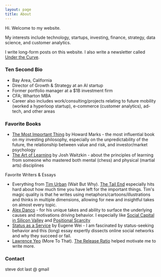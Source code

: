 ```yaml
---
layout: page
title: About
---
```


Hi. Welcome to my website.

​My interests include technology, startups, investing, finance, strategy, data science, and customer analytics.

I write long-form posts on this website. I also write a newsletter called [Under the Curve](https://steveripplinger.substack.com/).

### ​Ten Second Bio

- Bay Area, California
- Director of Growth & Strategy at an AI startup
- Former portfolio manager at a $1B investment firm
- CFA; Wharton MBA
- Career also includes work/consulting/projects relating to future mobility (worked a hyperloop startup), e-commerce (customer analytics), ad-tech, and other areas

### Favorite Books

- [The Most Important Thing](https://www.amazon.com/Most-Important-Thing-Illuminated-Thoughtful-ebook/dp/B007SWH6OQ/) by Howard Marks - the most influential book on my investing philosophy, especially on the unpredictability of the future, the relationship between value and risk, and investor/market psychology
- [The Art of Learning](https://www.amazon.com/Art-Learning-Journey-Optimal-Performance-ebook/dp/B000QCQ970) by Josh Waitzkin - about the principles of learning from someone who mastered both mental (chess) and physical (martial arts) disciplines

Favorite Writers & Essays

- Everything from [Tim Urban](https://waitbutwhy.com/) (Wait But Why). [The Tail End](https://waitbutwhy.com/2015/12/the-tail-end.html) especially hits hard about how much time you have left for the important things. Tim's magic quality is that he writes using metaphors/cartoons/illustrations and thinks in multiple dimensions, allowing for new and insightful takes on almost every topic.
- [Alex Danco](https://alexdanco.com/) - for his unique takes and ability to surface the underlying causes and motivations driving behavior. I especially like [Social Capital in Silicon Valley](https://alexdanco.com/2020/01/23/social-capital-in-silicon-valley/) and [Positional Scarcity](https://alexdanco.com/2019/09/07/positional-scarcity/)
- [Status as a Service](https://www.eugenewei.com/blog/2019/2/19/status-as-a-service) by Eugene Wei - I am fascinated by status-seeking behavior and this (long) essay expertly dissects online social networks and why they succeed or fail.
- [Lawrence Yeo](https://moretothat.com/) (More To That). [The Release Ratio](https://moretothat.com/release-ratio/) helped motivate me to write more.

### Contact

steve dot last @ gmail